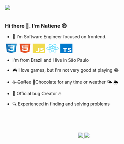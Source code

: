 <img align="left" width="300px" src="https://github.com/Natiene/Natiene/assets/32619832/e0198021-12e4-4f06-8a56-39af57452eb6">


</br>
</br>

### Hi there 👋. I'm Natiene 😎

- 🔭 I’m Software Engineer focused on frontend.
<div style="display: inline_block">
  <img align="center" alt="Nati-CSS" height="30" width="40" src="https://raw.githubusercontent.com/devicons/devicon/master/icons/css3/css3-original.svg">
  <img align="center" alt="Nati-HTML" height="30" width="40" src="https://raw.githubusercontent.com/devicons/devicon/master/icons/html5/html5-original.svg">
  <img align="center" alt="Nati-Js" height="30" width="40" src="https://raw.githubusercontent.com/devicons/devicon/master/icons/javascript/javascript-plain.svg">
  <img align="center" alt="Nati-React" height="30" width="40" src="https://raw.githubusercontent.com/devicons/devicon/master/icons/react/react-original.svg">
  <img align="center" alt="Nati-Ts" height="30" width="40" src="https://raw.githubusercontent.com/devicons/devicon/master/icons/typescript/typescript-plain.svg">
</div>

- I'm from Brazil and I live in São Paulo
- 🎮 I love games, but I'm not very good at playing 😂
- ~~☕ Coffee~~ 🍫Chocolate for any time or weather 🌤️ 🌦️
- 🔧 Official bug Creator 🔥
- 🔍 Experienced in finding and solving problems





  </br>
  </br>




##

<div display="inline-block" align="center">
  <a href="https://github.com/Natiene">
  <img height="180em" src="https://github-readme-stats.vercel.app/api?username=Natiene&show_icons=true&theme=cobalt&include_all_commits=true&count_private=true"/>
  <img height="180em" src="https://github-readme-stats.vercel.app/api/top-langs/?username=Natiene&layout=compact&langs_count=7&theme=cobalt"/>
</div>


